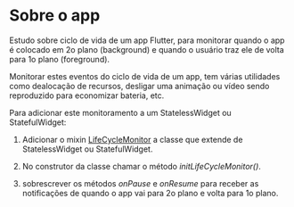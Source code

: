 Sobre o app
====================

Estudo sobre ciclo de vida de um app Flutter, para monitorar quando o app é colocado
em 2o plano (background) e quando o usuário traz ele de volta para 1o plano (foreground).

Monitorar estes eventos do ciclo de vida de um app, tem várias utilidades como dealocação
de recursos, desligar uma animação ou vídeo sendo reproduzido para economizar bateria, etc.

Para adicionar este monitoramento a um StatelessWidget ou StatefulWidget:

1) Adicionar 
o mixin [LifeCycleMonitor](./src/lib/life_cycle_monitor_mixin.dart) a classe que extende de StatelessWidget ou StatefulWidget.

2) No construtor da classe chamar o método *initLifeCycleMonitor()*.
   
3) sobrescrever os métodos *onPause* e *onResume* para receber as notificações de quando o app vai para 2o plano e volta para 1o plano.
